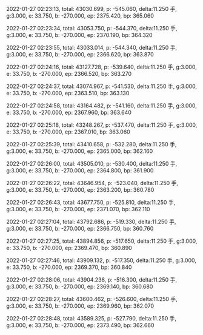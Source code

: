 2022-01-27 02:23:13, total: 43030.699, p: -545.060, delta:11.250 手, g:3.000, e: 33.750, b: -270.000, ep: 2375.420, bp: 365.060

2022-01-27 02:23:34, total: 43053.750, p: -544.370, delta:11.250 手, g:3.000, e: 33.750, b: -270.000, ep: 2370.190, bp: 364.320

2022-01-27 02:23:55, total: 43033.014, p: -544.340, delta:11.250 手, g:3.000, e: 33.750, b: -270.000, ep: 2366.620, bp: 363.870

2022-01-27 02:24:16, total: 43127.728, p: -539.640, delta:11.250 手, g:3.000, e: 33.750, b: -270.000, ep: 2366.520, bp: 363.270

2022-01-27 02:24:37, total: 43074.967, p: -541.530, delta:11.250 手, g:3.000, e: 33.750, b: -270.000, ep: 2363.510, bp: 363.130

2022-01-27 02:24:58, total: 43164.482, p: -541.160, delta:11.250 手, g:3.000, e: 33.750, b: -270.000, ep: 2367.960, bp: 363.640

2022-01-27 02:25:18, total: 43248.267, p: -537.470, delta:11.250 手, g:3.000, e: 33.750, b: -270.000, ep: 2367.010, bp: 363.060

2022-01-27 02:25:39, total: 43410.658, p: -532.280, delta:11.250 手, g:3.000, e: 33.750, b: -270.000, ep: 2365.000, bp: 362.160

2022-01-27 02:26:00, total: 43505.010, p: -530.400, delta:11.250 手, g:3.000, e: 33.750, b: -270.000, ep: 2364.800, bp: 361.900

2022-01-27 02:26:22, total: 43646.954, p: -523.040, delta:11.250 手, g:3.000, e: 33.750, b: -270.000, ep: 2363.200, bp: 360.780

2022-01-27 02:26:43, total: 43677.750, p: -525.810, delta:11.250 手, g:3.000, e: 33.750, b: -270.000, ep: 2371.070, bp: 362.110

2022-01-27 02:27:04, total: 43792.686, p: -519.330, delta:11.250 手, g:3.000, e: 33.750, b: -270.000, ep: 2366.750, bp: 360.760

2022-01-27 02:27:25, total: 43894.856, p: -517.650, delta:11.250 手, g:3.000, e: 33.750, b: -270.000, ep: 2369.470, bp: 360.890

2022-01-27 02:27:46, total: 43909.132, p: -517.350, delta:11.250 手, g:3.000, e: 33.750, b: -270.000, ep: 2369.370, bp: 360.840

2022-01-27 02:28:06, total: 43904.238, p: -516.300, delta:11.250 手, g:3.000, e: 33.750, b: -270.000, ep: 2369.140, bp: 360.680

2022-01-27 02:28:27, total: 43600.462, p: -526.600, delta:11.250 手, g:3.000, e: 33.750, b: -270.000, ep: 2369.960, bp: 362.070

2022-01-27 02:28:48, total: 43589.325, p: -527.790, delta:11.250 手, g:3.000, e: 33.750, b: -270.000, ep: 2373.490, bp: 362.660